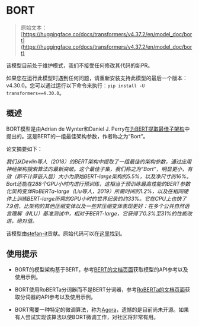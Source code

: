 # BORT

> 原始文本：[https://huggingface.co/docs/transformers/v4.37.2/en/model_doc/bort](https://huggingface.co/docs/transformers/v4.37.2/en/model_doc/bort)

该模型目前处于维护模式，我们不接受任何修改其代码的新PR。

如果您在运行此模型时遇到任何问题，请重新安装支持此模型的最后一个版本：v4.30.0。您可以通过运行以下命令来执行：`pip install -U transformers==4.30.0`。

## 概述

BORT模型是由Adrian de Wynter和Daniel J. Perry在[为BERT提取最佳子架构](https://arxiv.org/abs/2010.10499)中提出的。这是BERT的一组最佳架构参数，作者称之为“Bort”。

论文摘要如下：

*我们从Devlin等人（2018）的BERT架构中提取了一组最佳的架构参数，通过应用神经架构搜索算法的最新突破。这个最佳子集，我们称之为“Bort”，明显更小，有效（即不计算嵌入层）大小为原始BERT-large架构的5.5%，以及净尺寸的16%。Bort还能在288个GPU小时内进行预训练，这相当于预训练最高性能的BERT参数化架构变体RoBERTa-large（Liu等人，2019）所需时间的1.2%，以及在相同硬件上训练BERT-large所需的GPU小时的世界纪录的约33%。它在CPU上也快了7.9倍，比架构的其他压缩变体以及一些非压缩变体表现更好：在多个公共自然语言理解（NLU）基准测试中，相对于BERT-large，它获得了0.3%至31%的性能改进，绝对值。*

该模型由[stefan-it](https://huggingface.co/stefan-it)贡献。原始代码可以在[这里](https://github.com/alexa/bort/)找到。

## 使用提示

+   BORT的模型架构基于BERT，参考[BERT的文档页面](bert)获取模型的API参考以及使用示例。

+   BORT使用RoBERTa分词器而不是BERT分词器，参考[RoBERTa的文档页面](roberta)获取分词器的API参考以及使用示例。

+   BORT需要一种特定的微调算法，称为[Agora](https://adewynter.github.io/notes/bort_algorithms_and_applications.html#fine-tuning-with-algebraic-topology)，遗憾的是目前尚未开源。如果有人尝试实现该算法以使BORT微调工作，对社区将非常有用。
